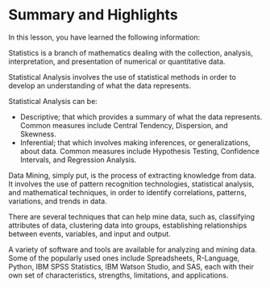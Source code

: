# Summary and Highlights

In this lesson, you have learned the following information: 

Statistics is a branch of mathematics dealing with the collection, analysis, interpretation, and presentation of numerical or quantitative data. 

Statistical Analysis involves the use of statistical methods in order to develop an understanding of what the data represents. 

Statistical Analysis can be:

- Descriptive; that which provides a summary of what the data represents. Common measures include Central Tendency, Dispersion, and Skewness.
- Inferential; that which involves making inferences, or generalizations, about data. Common measures include Hypothesis Testing, Confidence Intervals, and Regression Analysis.

Data Mining, simply put, is the process of extracting knowledge from data. It involves the use of pattern recognition technologies, statistical analysis, and mathematical techniques, in order to identify correlations, patterns, variations, and trends in data. 

There are several techniques that can help mine data, such as, classifying attributes of data, clustering data into groups, establishing relationships between events, variables, and input and output.  

A variety of software and tools are available for analyzing and mining data. Some of the popularly used ones include Spreadsheets, R-Language, Python, IBM SPSS Statistics, IBM Watson Studio, and SAS, each with their own set of characteristics, strengths, limitations, and applications. 